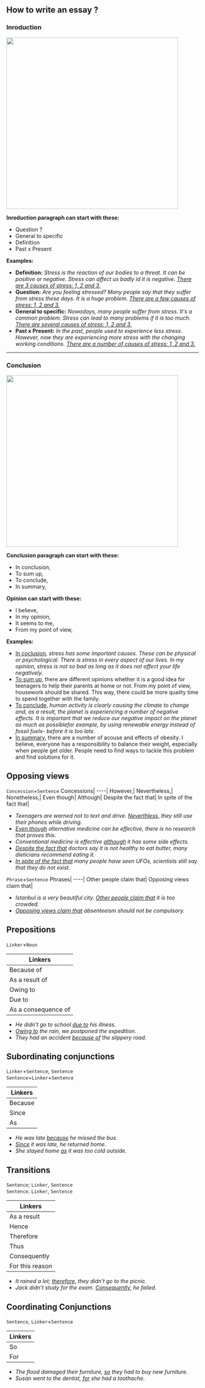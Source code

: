 ## How to write an essay ?

### Inroduction
<img src="https://user-images.githubusercontent.com/74737994/182592845-2b64bb42-0276-49bb-827b-1d959e67e142.png" width="450">

**Inroduction paragraph can start with these:**
* Question ?
* General to specific
* Definition
* Past x Present


**Examples:**
* **Definition:** _Stress is the reaction of our bodies to a threat. It can be positive or negative. Stress can affect us badly id it is negative. <ins> There are 3 causes of stress: 1, 2 and 3.</ins>_
* **Question:** _Are you feeling stressed? Many people say that they suffer from stress these days. It is a huge problem. <ins>There are a few causes of stress: 1, 2 and 3.</ins>_
* **General to specific:** _Nowadays, many people suffer from stress. It's a common problem. Stress can lead to many problems if it is too much. <ins>There are several causes of stress: 1, 2 and 3.</ins>_
* **Past x Present:** _In the past, people used to experience less stress. However, now they are experiencing more stress with the changing working conditions. <ins>There are a number of causes of stress: 1, 2 and 3.</ins>_

---

### Conclusion
<img src="https://user-images.githubusercontent.com/74737994/182592967-4122235c-f7fb-418f-b0c8-9e8e049f6f77.png" width="450">
    
**Conclusion paragraph can start with these:**
* In conclusion, 
* To sum up,     
* To conclude,   
* In summary,

**Opinion can start with these:**
* I believe,
* In my opinion,
* It seems to me,
* From my point of view,

**Examples:**
* <ins>In coclusion,</ins> _stress has some important causes. These can be physical or psychological. There is stress in every
aspect of our lives. In my opinion, stress is not so bad as long as it does not affect your life negatively._
* <ins>To sum up,</ins> there are different opinions whether it is a good idea for teenagers to help their parents at home or not. From my point of view, housework should be shared. This way, there could be more quality time to spend together with the family. 
* <ins>To conclude,</ins> _human activity is clearly causing the climate to change and, as a result, the planet is experiencing a
number of negative effects. It is important that we reduce our negative impact on the planet as much as possiblefor example, by using renewable energy instead of fossil fuels- before it is too late._
* <ins>In summary,</ins> there are a number of acouse and effects of obesity. I believe, everyone has a responsibility to balance their weight, especially when people get older. People need to find ways to tackle this problem and find solutions for it.


## Opposing views

`Concession`+`Sentence`
Concessions|
----|
However,|
Nevertheless,|
Nonetheless,|
Even though|
Although|
Despite the fact that|
In spite of the fact that|

* _Teenagers are warned not to text and drive. <ins>Neverthless,</ins> they still use their phones while driving._
* _<ins>Even though</ins> alternative medicine can be effective, there is no research that proves this._
* _Conventional medicine is effective <ins>although</ins> it has some side effects._
* _<ins>Despite the fact that</ins> doctors say it is not healthy to eat butter, many dieticians recommend eating it._
* _<ins>In spite of the fact that</ins> many people have seen UFOs, scientists still say that they do not exist._



`Phrase`+`Sentence`
Phrases|
----|
Other people claim that|
Opposing views claim that|

* _Istanbul is a very beautiful city. <ins>Other people claim that</ins> it is too crowded._
* _<ins>Opposing views claim that</ins> absenteeism should not be compulsory._

## Prepositions

`Linker`+`Noun`

**Linkers**         |        
-------------       | 
Because of          | 
As a result of      | 
Owing to            |
Due to              | 
As a consequence of | 

* _He didn’t go to school <ins>due to</ins> his illness._
* _<ins>Owing to</ins> the rain, we postponed the expedition._
* _They had an accident <ins>because of</ins> the slippery road._

## Subordinating conjunctions

`Linker`+`Sentence`, `Sentence` <br>
`Sentence`+`Linker`+`Sentence`

**Linkers**      |  
----------  | 
Because     | 
Since       | 
As          |

* _He was late <ins>because</ins> he missed the bus._
* _<ins>Since</ins> it was late, he returned home._
* _She stayed home <ins>as</ins> it was too cold outside._

## Transitions

`Sentence`; `Linker`, `Sentence` <br>
`Sentence`. `Linker`, `Sentence`

**Linkers**          |  
----------      |
As a result     |
Hence           |
Therefore       |
Thus            |
Consequently    |
For this reason |

* _It rained a lot; <ins>therefore,</ins> they didn’t go to the picnic._
* _Jack didn’t study for the exam. <ins>Consequently,</ins> he failed._

## Coordinating Conjunctions

`Sentence`, `Linker`+`Sentence`

**Linkers**    |  
----------|
So        |
For       |

* _The flood damaged their furniture, <ins>so</ins> they had to buy new furniture._
* _Susan went to the dentist, <ins>for</ins> she had a toothache._

